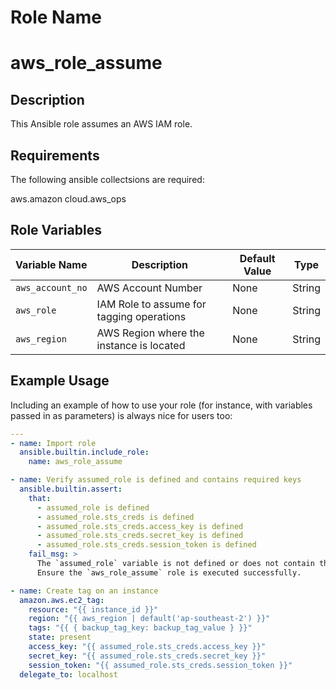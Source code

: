 Role Name
=========

# aws_role_assume

Description
------------
This Ansible role assumes an AWS IAM role.

Requirements
------------

The following ansible collectsions are required:

aws.amazon
cloud.aws_ops

Role Variables
--------------


| Variable Name      | Description                                           | Default Value  | Type   |
|--------------------|-------------------------------------------------------|---------------|--------|
| `aws_account_no`  | AWS Account Number                                    | None          | String |
| `aws_role`        | IAM Role to assume for tagging operations             | None          | String |
| `aws_region`      | AWS Region where the instance is located              | None          | String |


Example Usage
----------------

Including an example of how to use your role (for instance, with variables passed in as parameters) is always nice for users too:

```yaml
---
- name: Import role
  ansible.builtin.include_role:
    name: aws_role_assume

- name: Verify assumed_role is defined and contains required keys
  ansible.builtin.assert:
    that:
      - assumed_role is defined
      - assumed_role.sts_creds is defined
      - assumed_role.sts_creds.access_key is defined
      - assumed_role.sts_creds.secret_key is defined
      - assumed_role.sts_creds.session_token is defined
    fail_msg: >
      The `assumed_role` variable is not defined or does not contain the required keys.
      Ensure the `aws_role_assume` role is executed successfully.

- name: Create tag on an instance
  amazon.aws.ec2_tag:
    resource: "{{ instance_id }}"
    region: "{{ aws_region | default('ap-southeast-2') }}"
    tags: "{{ { backup_tag_key: backup_tag_value } }}"
    state: present
    access_key: "{{ assumed_role.sts_creds.access_key }}"
    secret_key: "{{ assumed_role.sts_creds.secret_key }}"
    session_token: "{{ assumed_role.sts_creds.session_token }}"
  delegate_to: localhost
```
